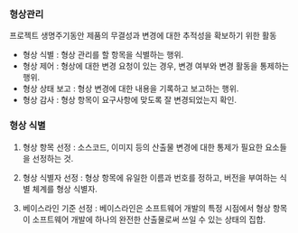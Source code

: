 ### 형상관리

프로젝트 생명주기동안 제품의 무결성과 변경에 대한 추적성을 확보하기 위한 활동

- 형상 식별 : 형상 관리를 할 항목을 식별하는 행위.
- 형상 제어 : 형상에 대한 변경 요청이 있는 경우, 변경 여부와 변경 활동을 통제하는 행위.
- 형상 상태 보고 : 형상 변경에 대한 내용을 기록하고 보고하는 행위.
- 형상 감사 : 형상 항목이 요구사항에 맞도록 잘 변경되었는지 확인.

### 형상 식별

1. 형상 항목 선정 : 소스코드, 이미지 등의 산출물 변경에 대한 통제가 필요한 요소들을 선정하는 것.

2. 형상 식별자 선정 : 형상 항목에 유일한 이름과 번호를 정하고, 버전을 부여하는 식별 체계를 형상 식별자.
3. 베이스라인 기준 선정 : 베이스라인은 소프트웨어 개발의 특정 시점에서 형상 항목이 소프트웨어 개발에 하나의 완전한 산출물로써 쓰일 수 있는 상태의 집합.
